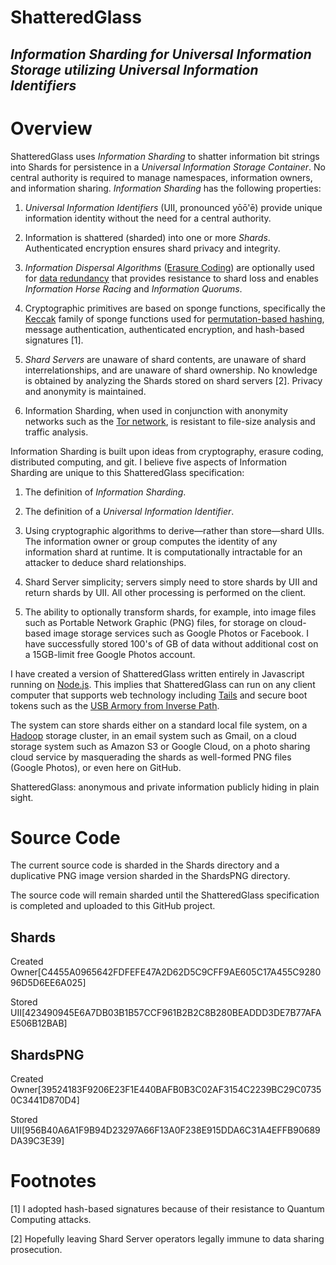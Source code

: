 ShatteredGlass
==============

_Information Sharding for Universal Information Storage utilizing Universal Information Identifiers_
----------------------------------------------------------------------------------------------------

Overview
========

ShatteredGlass uses *Information Sharding* to shatter information bit
strings into Shards for persistence in a *Universal Information Storage
Container*. No central authority is required to manage namespaces,
information owners, and information sharing. *Information Sharding* has
the following properties:

1.  *Universal Information Identifiers* (UII, pronounced yōō'ē)
    provide unique information identity without the need for a central authority.

2.  Information is shattered (sharded) into one or more *Shards*.
    Authenticated encryption ensures shard privacy and integrity.

3.  *Information Dispersal Algorithms* ([Erasure Coding](http://en.wikipedia.org/wiki/Erasure_code))
    are optionally used for [data redundancy](https://en.wikipedia.org/wiki/Reed%E2%80%93Solomon_error_correction)
    that provides resistance to shard loss and enables *Information* *Horse Racing* and *Information
    Quorums*.

4.  Cryptographic primitives are based on sponge functions, specifically
    the [Keccak](http://keccak.noekeon.org/) family
    of sponge functions used for [permutation-based hashing](https://www.nist.gov/node/555116?pub_id=919061),
    message authentication, authenticated encryption, and hash-based signatures [1].

5.  *Shard Servers* are unaware of shard contents, are unaware of shard
    interrelationships, and are unaware of shard ownership. No knowledge
    is obtained by analyzing the Shards stored on shard servers [2].
    Privacy and anonymity is maintained.

6.  Information Sharding, when used in conjunction with anonymity
    networks such as the [Tor network](https://www.torproject.org), is resistant to file-size
    analysis and traffic analysis.

Information Sharding is built upon ideas from cryptography, erasure
coding, distributed computing, and git. I believe five aspects of
Information Sharding are unique to this ShatteredGlass specification:

1.  The definition of *Information Sharding*.

2.  The definition of a *Universal Information Identifier*.

3.  Using cryptographic algorithms to derive—rather than
    store—shard UIIs. The information owner or group computes the
    identity of any information shard at runtime. It is computationally
    intractable for an attacker to deduce shard relationships.

4.  Shard Server simplicity; servers simply need to store shards by UII
    and return shards by UII. All other processing is performed on
    the client.

5.  The ability to optionally transform shards, for example, into image
    files such as Portable Network Graphic (PNG) files, for storage on
    cloud-based image storage services such as Google Photos or
    Facebook. I have successfully stored 100's of GB of data without
    additional cost on a 15GB-limit free Google Photos account.

I have created a version of ShatteredGlass written entirely in
Javascript running on [Node.js](https://nodejs.org). This implies that
ShatteredGlass can run on any client computer that supports web technology
including [Tails](https://tails.boum.org) and secure boot tokens such as
the [USB Armory from Inverse Path](https://inversepath.com/usbarmory).

The system can store shards either on a standard
local file system, on a [Hadoop](http://hadoop.apache.org) storage cluster, in an email
system such as Gmail, on a cloud storage system such as Amazon S3 or
Google Cloud, on a photo sharing cloud service by masquerading
the shards as well-formed PNG files (Google Photos), or even here on
GitHub.

ShatteredGlass: anonymous and private information publicly hiding in plain sight.

Source Code
===========

The current source code is sharded in the Shards directory and a
duplicative PNG image version sharded in the ShardsPNG directory.

The source code will remain sharded until the ShatteredGlass specification
is completed and uploaded to this GitHub project.

Shards
------

Created Owner[C4455A0965642FDFEFE47A2D62D5C9CFF9AE605C17A455C928096D5D6EE6A025]

Stored UII[423490945E6A7DB03B1B57CCF961B2B2C8B280BEADDD3DE7B77AFAE506B12BAB]

ShardsPNG
---------

Created Owner[39524183F9206E23F1E440BAFB0B3C02AF3154C2239BC29C07350C3441D870D4]

Stored UII[956B40A6A1F9B94D23297A66F13A0F238E915DDA6C31A4EFFB90689DA39C3E39]

Footnotes
=========

[1] I adopted hash-based signatures because of their resistance to Quantum Computing attacks.

[2] Hopefully leaving Shard Server operators legally immune to data sharing prosecution.
